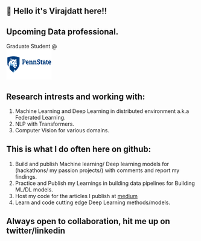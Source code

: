## :wave:	 Hello it's Virajdatt here!!
## Upcoming Data professional.
Graduate Student @ </br><img src="https://github.com/Virajdatt/Virajdatt/blob/main/penn_logo.png" width="120" height="80">

## Research intrests and working with:
1. Machine Learning and Deep Learning in distributed environment a.k.a Federated Learning.
2. NLP with Transformers.
3. Computer Vision for various domains.

## This is what I do often here on github:
1. Build and publish Machine learning/ Deep learning models for (hackathons/ my passion projects/) with comments and report my findings.
2. Practice and Publish my Learnings in building data pipelines for Building ML/DL models.
3. Host my code for the articles I publish at [medium](https://kvirajdatt.medium.com/)
4. Learn and code cutting edge Deep Learning methods/models.

## Always open to collaboration, hit me up on twitter/linkedin

